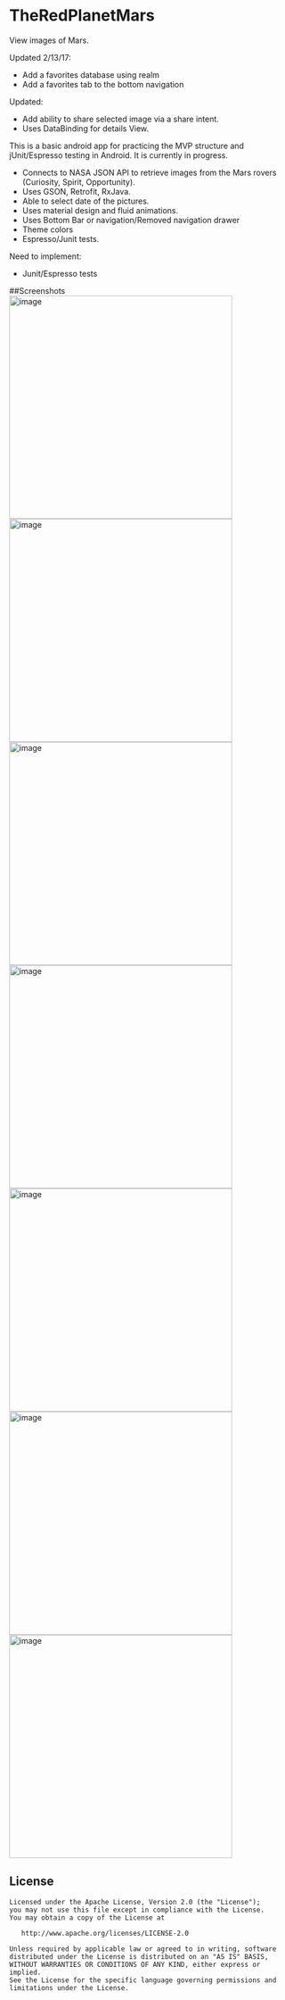 # TheRedPlanetMars
View images of Mars.

Updated 2/13/17:
 - Add a favorites database using realm
 - Add a favorites tab to the bottom navigation

Updated:
 - Add ability to share selected image via a share intent. 
 - Uses DataBinding for details View. 

This is a basic android app for practicing the MVP structure and jUnit/Espresso testing in Android. It is currently in progress.

 - Connects to NASA JSON API to retrieve images from the Mars rovers (Curiosity, Spirit, Opportunity).
 - Uses GSON, Retrofit, RxJava.
 - Able to select date of the pictures.
 - Uses material design and fluid animations. 
 - Uses Bottom Bar or navigation/Removed navigation drawer
 - Theme colors
 - Espresso/Junit tests. 
 
Need to implement:
 - Junit/Espresso tests
 
 ##Screenshots
<img src="/screenshots/Screenshot_20161215-002429.png" alt="image" width="400">
<img src="/screenshots/Screenshot_20161215-002449.png" alt="image" width="400">
<img src="/screenshots/Screenshot_20161215-002502.png" alt="image" width="400">
<img src="/screenshots/Screenshot_20161215-002518.png" alt="image" width="400">
<img src="/screenshots/Screenshot_20161215-002524.png" alt="image" width="400">
<img src="/screenshots/Screenshot_20161215-002539.png" alt="image" width="400">
<img src="/screenshots/Screenshot_20161215-003441.png" alt="image" width="400">

License
-------

    Licensed under the Apache License, Version 2.0 (the "License");
    you may not use this file except in compliance with the License.
    You may obtain a copy of the License at

       http://www.apache.org/licenses/LICENSE-2.0

    Unless required by applicable law or agreed to in writing, software
    distributed under the License is distributed on an "AS IS" BASIS,
    WITHOUT WARRANTIES OR CONDITIONS OF ANY KIND, either express or implied.
    See the License for the specific language governing permissions and
    limitations under the License.
